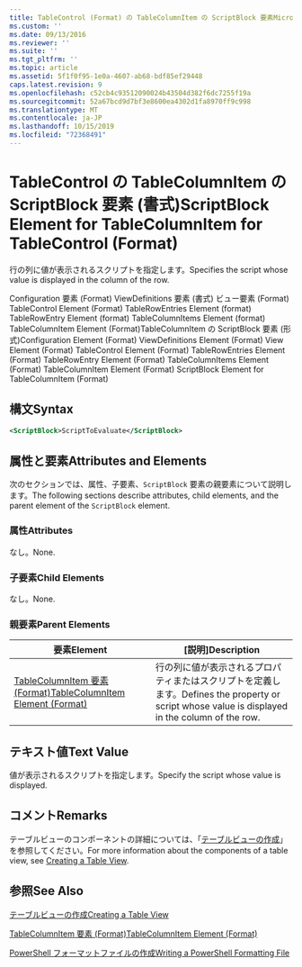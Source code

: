 ```yaml
---
title: TableControl (Format) の TableColumnItem の ScriptBlock 要素Microsoft Docs
ms.custom: ''
ms.date: 09/13/2016
ms.reviewer: ''
ms.suite: ''
ms.tgt_pltfrm: ''
ms.topic: article
ms.assetid: 5f1f0f95-1e0a-4607-ab68-bdf85ef29448
caps.latest.revision: 9
ms.openlocfilehash: c52cb4c93512090024b43504d382f6dc7255f19a
ms.sourcegitcommit: 52a67bcd9d7bf3e8600ea4302d1fa8970ff9c998
ms.translationtype: MT
ms.contentlocale: ja-JP
ms.lasthandoff: 10/15/2019
ms.locfileid: "72368491"
---
```

# <a name="scriptblock-element-for-tablecolumnitem-for-tablecontrol-format"></a><span data-ttu-id="5e7f3-102">TableControl の TableColumnItem の ScriptBlock 要素 (書式)</span><span class="sxs-lookup"><span data-stu-id="5e7f3-102">ScriptBlock Element for TableColumnItem for TableControl (Format)</span></span>

<span data-ttu-id="5e7f3-103">行の列に値が表示されるスクリプトを指定します。</span><span class="sxs-lookup"><span data-stu-id="5e7f3-103">Specifies the script whose value is displayed in the column of the row.</span></span>

<span data-ttu-id="5e7f3-104">Configuration 要素 (Format) ViewDefinitions 要素 (書式) ビュー要素 (Format) TableControl Element (Format) TableRowEntries Element (format) TableRowEntry Element (format) TableColumnItems Element (format) TableColumnItem Element (Format)TableColumnItem の ScriptBlock 要素 (形式)</span><span class="sxs-lookup"><span data-stu-id="5e7f3-104">Configuration Element (Format) ViewDefinitions Element (Format) View Element (Format) TableControl Element (Format) TableRowEntries Element (Format) TableRowEntry Element (Format) TableColumnItems Element (Format) TableColumnItem Element (Format) ScriptBlock Element for TableColumnItem (Format)</span></span>

## <a name="syntax"></a><span data-ttu-id="5e7f3-105">構文</span><span class="sxs-lookup"><span data-stu-id="5e7f3-105">Syntax</span></span>

```xml
<ScriptBlock>ScriptToEvaluate</ScriptBlock>
```

## <a name="attributes-and-elements"></a><span data-ttu-id="5e7f3-106">属性と要素</span><span class="sxs-lookup"><span data-stu-id="5e7f3-106">Attributes and Elements</span></span>

<span data-ttu-id="5e7f3-107">次のセクションでは、属性、子要素、`ScriptBlock` 要素の親要素について説明します。</span><span class="sxs-lookup"><span data-stu-id="5e7f3-107">The following sections describe attributes, child elements, and the parent element of the `ScriptBlock` element.</span></span>

### <a name="attributes"></a><span data-ttu-id="5e7f3-108">属性</span><span class="sxs-lookup"><span data-stu-id="5e7f3-108">Attributes</span></span>

<span data-ttu-id="5e7f3-109">なし。</span><span class="sxs-lookup"><span data-stu-id="5e7f3-109">None.</span></span>

### <a name="child-elements"></a><span data-ttu-id="5e7f3-110">子要素</span><span class="sxs-lookup"><span data-stu-id="5e7f3-110">Child Elements</span></span>

<span data-ttu-id="5e7f3-111">なし。</span><span class="sxs-lookup"><span data-stu-id="5e7f3-111">None.</span></span>

### <a name="parent-elements"></a><span data-ttu-id="5e7f3-112">親要素</span><span class="sxs-lookup"><span data-stu-id="5e7f3-112">Parent Elements</span></span>

|<span data-ttu-id="5e7f3-113">要素</span><span class="sxs-lookup"><span data-stu-id="5e7f3-113">Element</span></span>|<span data-ttu-id="5e7f3-114">[説明]</span><span class="sxs-lookup"><span data-stu-id="5e7f3-114">Description</span></span>|
|-------------|-----------------|
|[<span data-ttu-id="5e7f3-115">TableColumnItem 要素 (Format)</span><span class="sxs-lookup"><span data-stu-id="5e7f3-115">TableColumnItem Element (Format)</span></span>](./tablecolumnitem-element-for-tablecolumnitems-for-tablecontrol-format.md)|<span data-ttu-id="5e7f3-116">行の列に値が表示されるプロパティまたはスクリプトを定義します。</span><span class="sxs-lookup"><span data-stu-id="5e7f3-116">Defines the property or script whose value is displayed in the column of the row.</span></span>|

## <a name="text-value"></a><span data-ttu-id="5e7f3-117">テキスト値</span><span class="sxs-lookup"><span data-stu-id="5e7f3-117">Text Value</span></span>

<span data-ttu-id="5e7f3-118">値が表示されるスクリプトを指定します。</span><span class="sxs-lookup"><span data-stu-id="5e7f3-118">Specify the script whose value is displayed.</span></span>

## <a name="remarks"></a><span data-ttu-id="5e7f3-119">コメント</span><span class="sxs-lookup"><span data-stu-id="5e7f3-119">Remarks</span></span>

<span data-ttu-id="5e7f3-120">テーブルビューのコンポーネントの詳細については、「[テーブルビューの作成](./creating-a-table-view.md)」を参照してください。</span><span class="sxs-lookup"><span data-stu-id="5e7f3-120">For more information about the components of a table view, see [Creating a Table View](./creating-a-table-view.md).</span></span>

## <a name="see-also"></a><span data-ttu-id="5e7f3-121">参照</span><span class="sxs-lookup"><span data-stu-id="5e7f3-121">See Also</span></span>

[<span data-ttu-id="5e7f3-122">テーブルビューの作成</span><span class="sxs-lookup"><span data-stu-id="5e7f3-122">Creating a Table View</span></span>](./creating-a-table-view.md)

[<span data-ttu-id="5e7f3-123">TableColumnItem 要素 (Format)</span><span class="sxs-lookup"><span data-stu-id="5e7f3-123">TableColumnItem Element (Format)</span></span>](./tablecolumnitem-element-for-tablecolumnitems-for-tablecontrol-format.md)

[<span data-ttu-id="5e7f3-124">PowerShell フォーマットファイルの作成</span><span class="sxs-lookup"><span data-stu-id="5e7f3-124">Writing a PowerShell Formatting File</span></span>](./writing-a-powershell-formatting-file.md)
